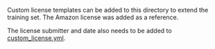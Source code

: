 Custom license templates can be added to this directory to extend the training set. The Amazon license was added as a reference.

The license submitter and date also needs to be added to [custom_license.yml](license_identifier/data/custom_license.yml).
